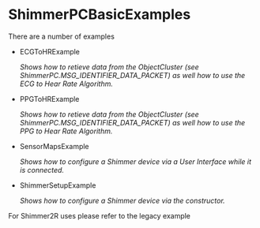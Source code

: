 # ShimmerPCBasicExamples

There are a number of examples
- ECGToHRExample

  _Shows how to retieve data from the ObjectCluster (see ShimmerPC.MSG_IDENTIFIER_DATA_PACKET) as well how to use the ECG to Hear Rate Algorithm._
  
- PPGToHRExample

  _Shows how to retieve data from the ObjectCluster (see ShimmerPC.MSG_IDENTIFIER_DATA_PACKET) as well how to use the PPG to Hear Rate Algorithm._

- SensorMapsExample

  _Shows how to configure a Shimmer device via a User Interface while it is connected._

- ShimmerSetupExample

  _Shows how to configure a Shimmer device via the constructor._

For Shimmer2R uses please refer to the legacy example

